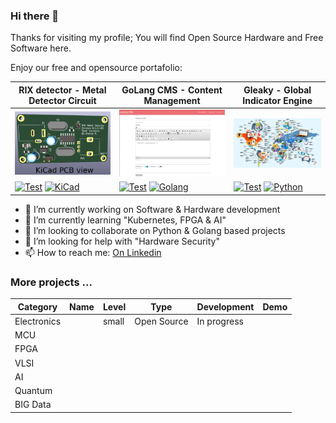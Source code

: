 ### Hi there 👋

Thanks for visiting my profile; You will find Open Source Hardware and Free Software here.

Enjoy our free and opensource portafolio:

| RIX detector - Metal Detector Circuit | GoLang CMS - Content Management  | Gleaky - Global Indicator Engine |
| ------------------------------------- | -------------------------------- | ------------------------------- |
| <a href="https://github.com/dionyself/rix-detector"><img src="https://raw.githubusercontent.com/dionyself/rix-detector/master/images/rix_kicad_view.png" alt="drawing" width="200"/></a> | <a href="https://github.com/dionyself/golang-cms"><img src="https://raw.githubusercontent.com/dionyself/golang-cms/362c18694265ffe4a9b24c6c0287ab1fab871352/static/img/article_cms.png" alt="drawing" width="200"/></a> | <a href="https://github.com/dionyself/gleaky"><img src="https://raw.githubusercontent.com/dionyself/gleaky/master/assets/img/word.jpg" alt="drawing" width="200"/></a> |
|[![Test](https://github.com/dionyself/golang-cms/actions/workflows/test.yml/badge.svg)](https://github.com/dionyself/golang-cms/actions/workflows/test.yml) [![KiCad](https://badgen.net/badge/kicad/v6.0.10/blue?icon=golang)]() | [![Test](https://github.com/dionyself/golang-cms/actions/workflows/test.yml/badge.svg)](https://github.com/dionyself/golang-cms/actions/workflows/test.yml) [![Golang](https://badgen.net/badge/golang/v1.19.4/blue?icon=golang)]() | [![Test](https://github.com/dionyself/golang-cms/actions/workflows/test.yml/badge.svg)](https://github.com/dionyself/golang-cms/actions/workflows/test.yml) [![Python](https://badgen.net/badge/python/v3.11/blue?icon=python)]() |

- 🔭 I’m currently working on Software & Hardware development
- 🌱 I’m currently learning "Kubernetes, FPGA & AI"
- 👯 I’m looking to collaborate on Python & Golang based projects
- 🤔 I’m looking for help with "Hardware Security"
- 📫 How to reach me: [On Linkedin](https://www.linkedin.com/in/dionyself/)

<!--
**dionyself/dionyself** is a ✨ _special_ ✨ repository because its `README.md` (this file) appears on your GitHub profile.

Here are some ideas to get you started:

- 🔭 I’m currently working on ...
- 🌱 I’m currently learning ...
- 👯 I’m looking to collaborate on ...
- 🤔 I’m looking for help with ...
- 💬 Ask me about ...
- 📫 How to reach me: ...
- 😄 Pronouns: ...
- ⚡ Fun fact: ...
-->

### More projects ...

|Category|Name|Level|Type|Development|Demo|
|--------|----|-----|----|-----------|----|
|Electronics||small|Open Source|In progress||
|MCU||||||
|FPGA||||||
|VLSI||||||
|AI||||||
|Quantum||||||
|BIG Data||||||
